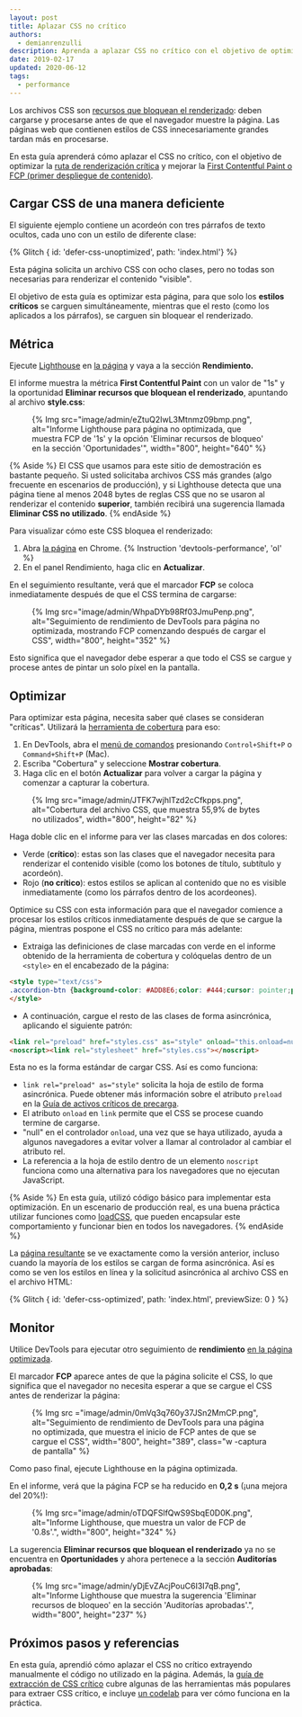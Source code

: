 ```yaml
---
layout: post
title: Aplazar CSS no crítico
authors:
  - demianrenzulli
description: Aprenda a aplazar CSS no crítico con el objetivo de optimizar la ruta de renderización crítica y mejorar el FCP (primera pintura de contenido).
date: 2019-02-17
updated: 2020-06-12
tags:
  - performance
---
```


Los archivos CSS son [recursos que bloquean el renderizado](https://developers.google.com/web/tools/lighthouse/audits/blocking-resources): deben cargarse y procesarse antes de que el navegador muestre la página. Las páginas web que contienen estilos de CSS innecesariamente grandes tardan más en procesarse.

En esta guía aprenderá cómo aplazar el CSS no crítico, con el objetivo de optimizar la [ruta de renderización crítica](https://developers.google.com/web/fundamentals/performance/critical-rendering-path/) y mejorar la [First Contentful Paint o FCP (primer despliegue de contenido)](/fcp/).

## Cargar CSS de una manera deficiente

El siguiente ejemplo contiene un acordeón con tres párrafos de texto ocultos, cada uno con un estilo de diferente clase:

{% Glitch { id: 'defer-css-unoptimized', path: 'index.html'} %}

Esta página solicita un archivo CSS con ocho clases, pero no todas son necesarias para renderizar el contenido "visible".

El objetivo de esta guía es optimizar esta página, para que solo los **estilos críticos** se carguen simultáneamente, mientras que el resto (como los aplicados a los párrafos), se carguen sin bloquear el renderizado.

## Métrica

Ejecute [Lighthouse](/discover-performance-opportunities-with-lighthouse/#run-lighthouse-from-chrome-devtools) en [la página](https://defer-css-unoptimized.glitch.me/) y vaya a la sección **Rendimiento.**

El informe muestra la métrica **First Contentful Paint** con un valor de "1s" y la oportunidad **Eliminar recursos que bloquean el renderizado**, apuntando al archivo **style.css**:

<figure>{% Img src="image/admin/eZtuQ2IwL3Mtnmz09bmp.png", alt="Informe Lighthouse para página no optimizada, que muestra FCP de '1s' y la opción 'Eliminar recursos de bloqueo' en la sección 'Oportunidades'", width="800", height="640" %}</figure>

{% Aside %} El CSS que usamos para este sitio de demostración es bastante pequeño. Si usted solicitaba archivos CSS más grandes (algo frecuente en escenarios de producción), y si Lighthouse detecta que una página tiene al menos 2048 bytes de reglas CSS que no se usaron al renderizar el contenido **superior**, también recibirá una sugerencia llamada **Eliminar CSS no utilizado**. {% endAside %}

Para visualizar cómo este CSS bloquea el renderizado:

1. Abra [la página](https://defer-css-unoptimized.glitch.me/) en Chrome.
{% Instruction 'devtools-performance', 'ol' %}
1. En el panel Rendimiento, haga clic en **Actualizar**.

En el seguimiento resultante, verá que el marcador **FCP** se coloca inmediatamente después de que el CSS termina de cargarse:

<figure>{% Img src="image/admin/WhpaDYb98Rf03JmuPenp.png", alt="Seguimiento de rendimiento de DevTools para página no optimizada, mostrando FCP comenzando después de cargar el CSS", width="800", height="352" %}</figure>

Esto significa que el navegador debe esperar a que todo el CSS se cargue y procese antes de pintar un solo píxel en la pantalla.

## Optimizar

Para optimizar esta página, necesita saber qué clases se consideran "críticas". Utilizará la [herramienta de cobertura](https://developer.chrome.com/docs/devtools/css/reference/#coverage) para eso:

1. En DevTools, abra el [menú de comandos](https://developer.chrome.com/docs/devtools/command-menu/) presionando `Control+Shift+P` o `Command+Shift+P` (Mac).
2. Escriba "Cobertura" y seleccione **Mostrar cobertura**.
3. Haga clic en el botón **Actualizar** para volver a cargar la página y comenzar a capturar la cobertura.

<figure>{% Img src="image/admin/JTFK7wjhlTzd2cCfkpps.png", alt="Cobertura del archivo CSS, que muestra 55,9% de bytes no utilizados", width="800", height="82" %}</figure>

Haga doble clic en el informe para ver las clases marcadas en dos colores:

- Verde (**crítico**): estas son las clases que el navegador necesita para renderizar el contenido visible (como los botones de título, subtítulo y acordeón).
- Rojo (**no crítico**): estos estilos se aplican al contenido que no es visible inmediatamente (como los párrafos dentro de los acordeones).

Optimice su CSS con esta información para que el navegador comience a procesar los estilos críticos inmediatamente después de que se cargue la página, mientras pospone el CSS no crítico para más adelante:

- Extraiga las definiciones de clase marcadas con verde en el informe obtenido de la herramienta de cobertura y colóquelas dentro de un `<style>` en el encabezado de la página:

```html
<style type="text/css">
.accordion-btn {background-color: #ADD8E6;color: #444;cursor: pointer;padding: 18px;width: 100%;border: none;text-align: left;outline: none;font-size: 15px;transition: 0.4s;}.container {padding: 0 18px;display: none;background-color: white;overflow: hidden;}h1 {word-spacing: 5px;color: blue;font-weight: bold;text-align: center;}
</style>
```

- A continuación, cargue el resto de las clases de forma asincrónica, aplicando el siguiente patrón:

```html
<link rel="preload" href="styles.css" as="style" onload="this.onload=null;this.rel='stylesheet'">
<noscript><link rel="stylesheet" href="styles.css"></noscript>
```

Esta no es la forma estándar de cargar CSS. Así es como funciona:

- `link rel="preload" as="style"` solicita la hoja de estilo de forma asincrónica. Puede obtener más información sobre el atributo `preload` en la [Guía de activos críticos de precarga](/preload-critical-assets).
- El atributo `onload` en `link` permite que el CSS se procese cuando termine de cargarse.
- "null" en el controlador `onload`, una vez que se haya utilizado, ayuda a algunos navegadores a evitar volver a llamar al controlador al cambiar el atributo rel.
- La referencia a la hoja de estilo dentro de un elemento `noscript` funciona como una alternativa para los navegadores que no ejecutan JavaScript.

{% Aside %} En esta guía, utilizó código básico para implementar esta optimización. En un escenario de producción real, es una buena práctica utilizar funciones como [loadCSS](https://github.com/filamentgroup/loadCSS/blob/master/README.md), que pueden encapsular este comportamiento y funcionar bien en todos los navegadores. {% endAside %}

La [página resultante](https://defer-css-optimized.glitch.me/) se ve exactamente como la versión anterior, incluso cuando la mayoría de los estilos se cargan de forma asincrónica. Así es como se ven los estilos en línea y la solicitud asincrónica al archivo CSS en el archivo HTML:

<!-- Copy and Paste Me -->

{% Glitch { id: 'defer-css-optimized', path: 'index.html', previewSize: 0 } %}

## Monitor

Utilice DevTools para ejecutar otro seguimiento de **rendimiento** [en la página optimizada](https://defer-css-optimized.glitch.me/).

El marcador **FCP** aparece antes de que la página solicite el CSS, lo que significa que el navegador no necesita esperar a que se cargue el CSS antes de renderizar la página:

<figure>{% Img src ="image/admin/0mVq3q760y37JSn2MmCP.png", alt="Seguimiento de rendimiento de DevTools para una página no optimizada, que muestra el inicio de FCP antes de que se cargue el CSS", width="800", height="389", class="w -captura de pantalla" %}</figure>

Como paso final, ejecute Lighthouse en la página optimizada.

En el informe, verá que la página FCP se ha reducido en **0,2 s** (¡una mejora del 20%!):

<figure>{% Img src="image/admin/oTDQFSlfQwS9SbqE0D0K.png", alt="Informe Lighthouse, que muestra un valor de FCP de '0.8s'.", width="800", height="324" %}</figure>

La sugerencia **Eliminar recursos que bloquean el renderizado** ya no se encuentra en **Oportunidades** y ahora pertenece a la sección **Auditorías aprobadas**:

<figure>{% Img src="image/admin/yDjEvZAcjPouC6I3I7qB.png", alt="Informe Lighthouse que muestra la sugerencia 'Eliminar recursos de bloqueo' en la sección 'Auditorías aprobadas'.", width="800", height="237" %}</figure>

## Próximos pasos y referencias

En esta guía, aprendió cómo aplazar el CSS no crítico extrayendo manualmente el código no utilizado en la página. Además, la [guía de extracción de CSS crítico](/extract-critical-css/) cubre algunas de las herramientas más populares para extraer CSS crítico, e incluye [un codelab](/codelab-extract-and-inline-critical-css/) para ver cómo funciona en la práctica.
